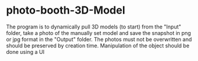# photo-booth-3D-Model
 The program is to dynamically pull 3D models (to start) from the "Input" folder, take a photo of the manually set model and save the snapshot in png or jpg format in the "Output" folder. The photos must not be overwritten and should be preserved by creation time. Manipulation of the object should be done using a UI 

